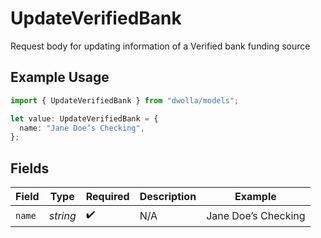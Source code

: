 # UpdateVerifiedBank

Request body for updating information of a Verified bank funding source

## Example Usage

```typescript
import { UpdateVerifiedBank } from "dwolla/models";

let value: UpdateVerifiedBank = {
  name: "Jane Doe’s Checking",
};
```

## Fields

| Field               | Type                | Required            | Description         | Example             |
| ------------------- | ------------------- | ------------------- | ------------------- | ------------------- |
| `name`              | *string*            | :heavy_check_mark:  | N/A                 | Jane Doe’s Checking |